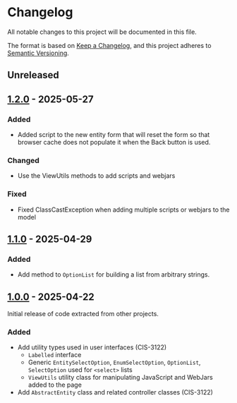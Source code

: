 # Changelog

All notable changes to this project will be documented in this file.

The format is based on [Keep a Changelog](https://keepachangelog.com/en/1.0.0/),
and this project adheres to [Semantic Versioning](https://semver.org/spec/v2.0.0.html).

## Unreleased

## [1.2.0] - 2025-05-27

### Added

- Added script to the new entity form that will reset the form so that browser cache does not populate it when the Back button is used.

### Changed

- Use the ViewUtils methods to add scripts and webjars

### Fixed

- Fixed ClassCastException when adding multiple scripts or webjars to the model

## [1.1.0] - 2025-04-29

### Added

- Add method to `OptionList` for building a list from arbitrary strings.

## [1.0.0] - 2025-04-22

Initial release of code extracted from other projects.

### Added

- Add utility types used in user interfaces (CIS-3122)
  - `Labelled` interface
  - Generic `EntitySelectOption`, `EnumSelectOption`, `OptionList`, `SelectOption` used for `<select>` lists
  - `ViewUtils` utility class for manipulating JavaScript and WebJars added to the page
- Add `AbstractEntity` class and related controller classes (CIS-3122)

[unreleased]: https://source.ohsu.edu/OCTRI-Apps/common-lib/compare/v1.0.0...HEAD
[1.0.0]: https://source.ohsu.edu/OCTRI-Apps/common-lib/releases/tag/v1.0.0
[1.1.0]: https://source.ohsu.edu/OCTRI-Apps/common-lib/releases/tag/v1.1.0
[1.2.0]: https://source.ohsu.edu/OCTRI-Apps/common-lib/releases/tag/v1.2.0
